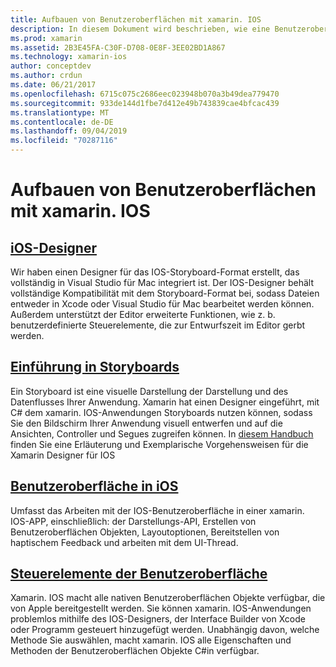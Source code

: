 ```yaml
---
title: Aufbauen von Benutzeroberflächen mit xamarin. IOS
description: In diesem Dokument wird beschrieben, wie eine Benutzeroberfläche in einer xamarin. IOS-App erstellt wird. Es enthält Links zu Anleitungen über den IOS-Designer, Storyboards, allgemeine IOS-Schnittstellenkonzepte und IOS-Benutzeroberflächen-Steuerelemente.
ms.prod: xamarin
ms.assetid: 2B3E45FA-C30F-D708-0E8F-3EE02BD1A867
ms.technology: xamarin-ios
author: conceptdev
ms.author: crdun
ms.date: 06/21/2017
ms.openlocfilehash: 6715c075c2686eec023948b070a3b49dea779470
ms.sourcegitcommit: 933de144d1fbe7d412e49b743839cae4bfcac439
ms.translationtype: MT
ms.contentlocale: de-DE
ms.lasthandoff: 09/04/2019
ms.locfileid: "70287116"
---
```

# <a name="building-user-interfaces-with-xamarinios"></a>Aufbauen von Benutzeroberflächen mit xamarin. IOS

## <a name="ios-designeriosuser-interfacedesignerindexmd"></a>[iOS-Designer](~/ios/user-interface/designer/index.md)

Wir haben einen Designer für das IOS-Storyboard-Format erstellt, das vollständig in Visual Studio für Mac integriert ist. Der IOS-Designer behält vollständige Kompatibilität mit dem Storyboard-Format bei, sodass Dateien entweder in Xcode oder Visual Studio für Mac bearbeitet werden können. Außerdem unterstützt der Editor erweiterte Funktionen, wie z. b. benutzerdefinierte Steuerelemente, die zur Entwurfszeit im Editor gerbt werden.

## <a name="introduction-to-storyboardsiosuser-interfacestoryboardsindexmd"></a>[Einführung in Storyboards](~/ios/user-interface/storyboards/index.md)

Ein Storyboard ist eine visuelle Darstellung der Darstellung und des Datenflusses Ihrer Anwendung. Xamarin hat einen Designer eingeführt, mit C# dem xamarin. IOS-Anwendungen Storyboards nutzen können, sodass Sie den Bildschirm Ihrer Anwendung visuell entwerfen und auf die Ansichten, Controller und Segues zugreifen können. In [diesem Handbuch](~/ios/user-interface/designer/introduction.md) finden Sie eine Erläuterung und Exemplarische Vorgehensweisen für die Xamarin Designer für IOS

## <a name="user-interface-in-iosiosuser-interfaceios-uiindexmd"></a>[Benutzeroberfläche in iOS](~/ios/user-interface/ios-ui/index.md)

Umfasst das Arbeiten mit der IOS-Benutzeroberfläche in einer xamarin. IOS-APP, einschließlich: der Darstellungs-API, Erstellen von Benutzeroberflächen Objekten, Layoutoptionen, Bereitstellen von haptischem Feedback und arbeiten mit dem UI-Thread.

## <a name="user-interface-controlsiosuser-interfacecontrolsindexmd"></a>[Steuerelemente der Benutzeroberfläche](~/ios/user-interface/controls/index.md)

Xamarin. IOS macht alle nativen Benutzeroberflächen Objekte verfügbar, die von Apple bereitgestellt werden. Sie können xamarin. IOS-Anwendungen problemlos mithilfe des IOS-Designers, der Interface Builder von Xcode oder Programm gesteuert hinzugefügt werden. Unabhängig davon, welche Methode Sie auswählen, macht xamarin. IOS alle Eigenschaften und Methoden der Benutzeroberflächen Objekte C#in verfügbar.
